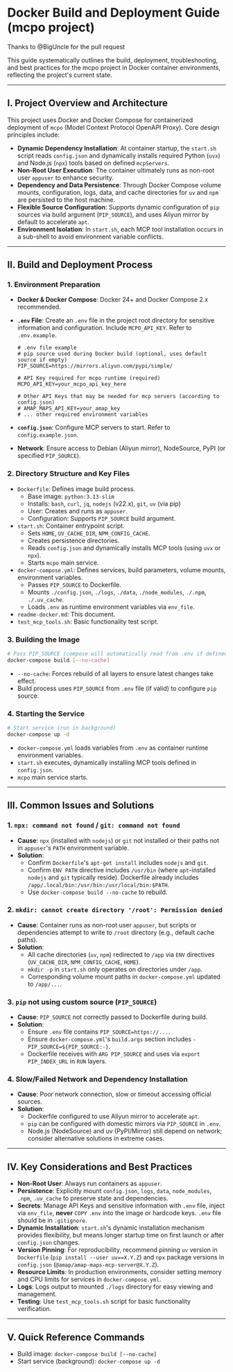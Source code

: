 # Docker Build and Deployment Guide (mcpo project)

Thanks to @BigUncle for the pull request

This guide systematically outlines the build, deployment, troubleshooting, and best practices for the mcpo project in Docker container environments, reflecting the project's current state.

---

## I. Project Overview and Architecture

This project uses Docker and Docker Compose for containerized deployment of `mcpo` (Model Context Protocol OpenAPI Proxy). Core design principles include:

- **Dynamic Dependency Installation**: At container startup, the `start.sh` script reads `config.json` and dynamically installs required Python (`uvx`) and Node.js (`npx`) tools based on defined `mcpServers`.
- **Non-Root User Execution**: The container ultimately runs as non-root user `appuser` to enhance security.
- **Dependency and Data Persistence**: Through Docker Compose volume mounts, configuration, logs, data, and cache directories for `uv` and `npm` are persisted to the host machine.
- **Flexible Source Configuration**: Supports dynamic configuration of `pip` sources via build argument (`PIP_SOURCE`), and uses Aliyun mirror by default to accelerate `apt`.
- **Environment Isolation**: In `start.sh`, each MCP tool installation occurs in a sub-shell to avoid environment variable conflicts.

---

## II. Build and Deployment Process

### 1. Environment Preparation

- **Docker & Docker Compose**: Docker 24+ and Docker Compose 2.x recommended.
- **`.env` File**: Create an `.env` file in the project root directory for sensitive information and configuration. Include `MCPO_API_KEY`. Refer to `.env.example`.

  ```dotenv
  # .env file example
  # pip source used during Docker build (optional, uses default source if empty)
  PIP_SOURCE=https://mirrors.aliyun.com/pypi/simple/

  # API Key required for mcpo runtime (required)
  MCPO_API_KEY=your_mcpo_api_key_here

  # Other API Keys that may be needed for mcp servers (according to config.json)
  # AMAP_MAPS_API_KEY=your_amap_key
  # ... other required environment variables
  ```

- **`config.json`**: Configure MCP servers to start. Refer to `config.example.json`.
- **Network**: Ensure access to Debian (Aliyun mirror), NodeSource, PyPI (or specified `PIP_SOURCE`).

### 2. Directory Structure and Key Files

- `Dockerfile`: Defines image build process.
  - Base image: `python:3.13-slim`
  - Installs: `bash`, `curl`, `jq`, `nodejs` (v22.x), `git`, `uv` (via pip)
  - User: Creates and runs as `appuser`.
  - Configuration: Supports `PIP_SOURCE` build argument.
- `start.sh`: Container entrypoint script.
  - Sets `HOME`, `UV_CACHE_DIR`, `NPM_CONFIG_CACHE`.
  - Creates persistence directories.
  - Reads `config.json` and dynamically installs MCP tools (using `uvx` or `npx`).
  - Starts `mcpo` main service.
- `docker-compose.yml`: Defines services, build parameters, volume mounts, environment variables.
  - Passes `PIP_SOURCE` to Dockerfile.
  - Mounts `./config.json`, `./logs`, `./data`, `./node_modules`, `./.npm`, `./.uv_cache`.
  - Loads `.env` as runtime environment variables via `env_file`.
- `readme-docker.md`: This document.
- `test_mcp_tools.sh`: Basic functionality test script.

### 3. Building the Image

```bash
# Pass PIP_SOURCE (compose will automatically read from .env if defined)
docker-compose build [--no-cache]
```

- `--no-cache`: Forces rebuild of all layers to ensure latest changes take effect.
- Build process uses `PIP_SOURCE` from `.env` file (if valid) to configure `pip` source.

### 4. Starting the Service

```bash
# Start service (run in background)
docker-compose up -d
```

- `docker-compose.yml` loads variables from `.env` as container runtime environment variables.
- `start.sh` executes, dynamically installing MCP tools defined in `config.json`.
- `mcpo` main service starts.

---

## III. Common Issues and Solutions

### 1. `npx: command not found` / `git: command not found`

- **Cause**: `npx` (installed with `nodejs`) or `git` not installed or their paths not in `appuser`'s `PATH` environment variable.
- **Solution**:
  - Confirm `Dockerfile`'s `apt-get install` includes `nodejs` and `git`.
  - Confirm `ENV PATH` directive includes `/usr/bin` (where `apt`-installed `nodejs` and `git` typically reside). Dockerfile already includes `/app/.local/bin:/usr/bin:/usr/local/bin:$PATH`.
  - Use `docker-compose build --no-cache` to rebuild.

### 2. `mkdir: cannot create directory '/root': Permission denied`

- **Cause**: Container runs as non-root user `appuser`, but scripts or dependencies attempt to write to `/root` directory (e.g., default cache paths).
- **Solution**:
  - All cache directories (`uv`, `npm`) redirected to `/app` via `ENV` directives (`UV_CACHE_DIR`, `NPM_CONFIG_CACHE`, `HOME`).
  - `mkdir -p` in `start.sh` only operates on directories under `/app`.
  - Corresponding volume mount paths in `docker-compose.yml` updated to `/app/...`.

### 3. `pip` not using custom source (`PIP_SOURCE`)

- **Cause**: `PIP_SOURCE` not correctly passed to Dockerfile during build.
- **Solution**:
  - Ensure `.env` file contains `PIP_SOURCE=https://...`.
  - Ensure `docker-compose.yml`'s `build.args` section includes `- PIP_SOURCE=${PIP_SOURCE:-}`.
  - Dockerfile receives with `ARG PIP_SOURCE` and uses via `export PIP_INDEX_URL` in `RUN` layers.

### 4. Slow/Failed Network and Dependency Installation

- **Cause**: Poor network connection, slow or timeout accessing official sources.
- **Solution**:
  - Dockerfile configured to use Aliyun mirror to accelerate `apt`.
  - `pip` can be configured with domestic mirrors via `PIP_SOURCE` in `.env`.
  - Node.js (NodeSource) and uv (PyPI/Mirror) still depend on network; consider alternative solutions in extreme cases.

---

## IV. Key Considerations and Best Practices

- **Non-Root User**: Always run containers as `appuser`.
- **Persistence**: Explicitly mount `config.json`, `logs`, `data`, `node_modules`, `.npm`, `.uv_cache` to preserve state and dependencies.
- **Secrets**: Manage API Keys and sensitive information with `.env` file, inject via `env_file`, **never** `COPY` `.env` into the image or hardcode keys. `.env` file should be in `.gitignore`.
- **Dynamic Installation**: `start.sh`'s dynamic installation mechanism provides flexibility, but means longer startup time on first launch or after `config.json` changes.
- **Version Pinning**: For reproducibility, recommend pinning `uv` version in `Dockerfile` (`pip install --user uv==X.Y.Z`) and `npx` package versions in `config.json` (`@amap/amap-maps-mcp-server@X.Y.Z`).
- **Resource Limits**: In production environments, consider setting memory and CPU limits for services in `docker-compose.yml`.
- **Logs**: Logs output to mounted `./logs` directory for easy viewing and management.
- **Testing**: Use `test_mcp_tools.sh` script for basic functionality verification.

---

## V. Quick Reference Commands

- Build image: `docker-compose build [--no-cache]`
- Start service (background): `docker-compose up -d`
